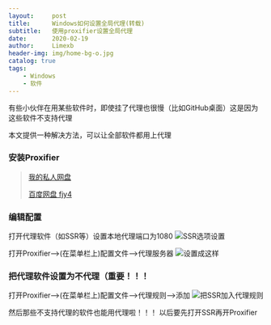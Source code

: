 ```yaml
---
layout:     post
title:      Windows如何设置全局代理(转载)
subtitle:   使用proxifier设置全局代理
date:       2020-02-19
author:     Limexb
header-img: img/home-bg-o.jpg
catalog: true
tags:
    - Windows
    - 软件
---
```


有些小伙伴在用某些软件时，即使挂了代理也很慢（比如GitHub桌面）这是因为这些软件不支持代理

本文提供一种解决方法，可以让全部软件都用上代理

### 安装Proxifier
>[我的私人网盘](http://x.wenxiaobai.xyz)
>
>[百度网盘 fjy4](https://pan.baidu.com/s/1meoWLp7OCegYvgusa8PwwQ)

### 编辑配置
打开代理软件（如SSR等）设置本地代理端口为1080
![SSR选项设置](https://s2.ax1x.com/2020/02/19/3EKp8I.png)

打开Proxifier-->(在菜单栏上)配置文件-->代理服务器
![设置成这样](https://s2.ax1x.com/2020/02/19/3EKNGR.png)

### 把代理软件设置为不代理（重要！！！
打开Proxifier-->(在菜单栏上)配置文件-->代理规则-->添加
![把SSR加入代理规则](https://s2.ax1x.com/2020/02/19/3EKIeS.png)

然后那些不支持代理的软件也能用代理啦！！！
以后要先打开SSR再开Proxifier

